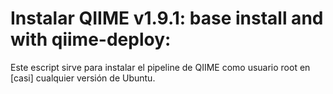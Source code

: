 # Instalar QIIME v1.9.1: base install and with qiime-deploy:

Este escript sirve para instalar el pipeline de QIIME como usuario root en [casi] cualquier versión de Ubuntu.

